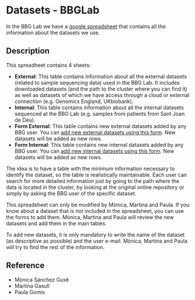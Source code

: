 # Datasets - BBGLab

In the BBG Lab we have a [google spreadsheet](https://docs.google.com/spreadsheets/d/10eVPI8X9dObmSdypmcID0DTxO1XW8h3AGHbm_IT0El8/edit?usp=sharing)<!--markdownlint-disable MD013-->
that contains all the information about the datasets we use.

## Description

This spreadheet contains 4 sheets:  

- **External**: This table contains information about all the external datasets (related to sample sequencing data)
used in the BBG Lab. It includes downloaded datasets (and the path to the cluster where you can find it) as well as
datasets of which we have access through a cloud or external connection (e.g. Genomics England, UKbiobank).
- **Internal**: This table contains information about all the internal datasets sequenced at the BBG Lab
(e.g. samples from patients from Sant Joan de Déu).  
- **Form External**: This table contains new external datasets added by any BBG user. You can
[add new external datasets using this form](https://forms.gle/dBAJD3wZV2MyvVx79).
New datasets will be added as new rows.  
- **Form Internal**: This table contains new internal datasets added by any BBG user. You can
[add new internal datasets using this form](https://forms.gle/HExJEwgjRvW7angNA).
New datasets will be added as new rows.

The idea is to have a table with the minimum information necessary to identify the dataset, so the table is
realistically maintainable. Each user can search for more detailed information just by going to the path where the data
is located in the cluster, by looking at the original online repository or simply by
asking the BBG user of the specific dataset.  

This spreadsheet can only be modified by Mònica, Martina and Paula. If you know about a dataset that is not
included in the spreadsheet, you can use the forms to add them. Mònica, Martina and Paula will
review the new datasets and add them in the main tables.  

To add new datasets, it is only mandatory to write the name of the dataset (as descriptive as possible) and
the user e-mail. Mònica, Martina and Paula will try to find the rest of the information.

## Reference

- Mònica Sánchez Guxé  
- Martina Gasull  
- Paula Gomis
